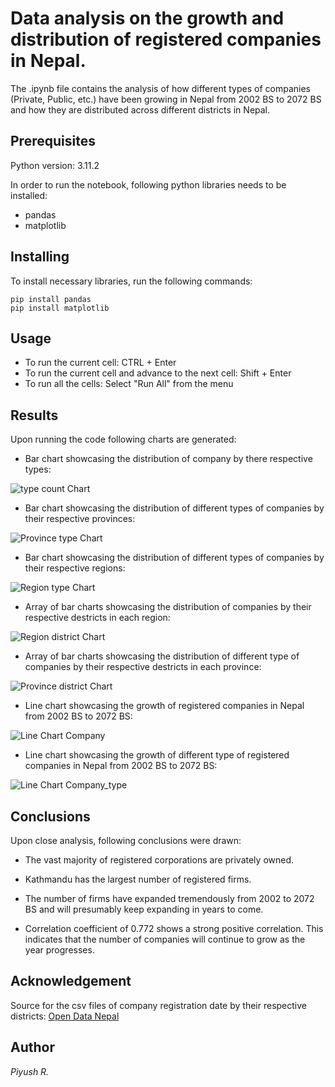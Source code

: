 # Data analysis on the growth and distribution of registered companies in Nepal.

The .ipynb file contains the analysis of how different types of companies (Private, Public, etc.) have been growing in Nepal from 2002 BS to 2072 BS and how they are distributed across different districts in Nepal.

## Prerequisites

Python version: 3.11.2

In order to run the notebook, following python libraries needs to be installed:

- pandas
- matplotlib

## Installing

To install necessary libraries, run the following commands:

```
pip install pandas
pip install matplotlib
```
## Usage

- To run the current cell:  CTRL + Enter
- To run the current cell and advance to the next cell:  Shift + Enter
- To run all the cells:  Select "Run All" from the menu

## Results

Upon running the code following charts are generated:

- Bar chart showcasing the distribution of company by there respective types:

![type count Chart](./Charts/bar_chart_typeVcount.png)

- Bar chart showcasing the distribution of different types of companies by their respective provinces:

![Province type Chart](./Charts/bar_chart_provVtypeVcount.png)

- Bar chart showcasing the distribution of different types of companies by their respective regions:

![Region type Chart](./Charts/bar_chart_regionVtypeVcount.png)

- Array of bar charts showcasing the distribution of companies by their respective destricts in each region:

![Region district Chart](./Charts/bar_chart_disctVcountVregion.png)

- Array of bar charts showcasing the distribution of different type of companies by their respective destricts in each province:

![Province district Chart](./Charts/bar_chart_disctVcoutVprov.png)

- Line chart showcasing the growth of registered companies in Nepal from 2002 BS to 2072 BS:

![Line Chart Company](./Charts/line_plot_growth_comp.png)

- Line chart showcasing the growth of different type of registered companies in Nepal from 2002 BS to 2072 BS:

![Line Chart Company_type](./Charts/line_plot_growth_compType.png)

## Conclusions

Upon close analysis, following conclusions were drawn:

- The vast majority of registered corporations are privately owned.

- Kathmandu has the largest number of registered firms.

- The number of firms have expanded tremendously from 2002 to 2072 BS and will presumably keep expanding in years to come.

- Correlation coefficient of 0.772 shows a strong positive correlation. This indicates that the number of companies will continue to grow as the year progresses.

## Acknowledgement

Source for the csv files of company registration date by their respective districts:  [Open Data Nepal](https://opendatanepal.com/)

## Author

_Piyush R._